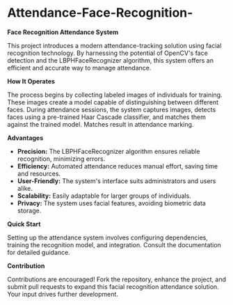 # Attendance-Face-Recognition-
**Face Recognition Attendance System**

This project introduces a modern attendance-tracking solution using facial recognition technology. By harnessing the potential of OpenCV's face detection and the LBPHFaceRecognizer algorithm, this system offers an efficient and accurate way to manage attendance.

**How It Operates**

The process begins by collecting labeled images of individuals for training. These images create a model capable of distinguishing between different faces. During attendance sessions, the system captures images, detects faces using a pre-trained Haar Cascade classifier, and matches them against the trained model. Matches result in attendance marking.

**Advantages**

- **Precision:** The LBPHFaceRecognizer algorithm ensures reliable recognition, minimizing errors.
- **Efficiency:** Automated attendance reduces manual effort, saving time and resources.
- **User-Friendly:** The system's interface suits administrators and users alike.
- **Scalability:** Easily adaptable for larger groups of individuals.
- **Privacy:** The system uses facial features, avoiding biometric data storage.

**Quick Start**

Setting up the attendance system involves configuring dependencies, training the recognition model, and integration. Consult the documentation for detailed guidance.

**Contribution**

Contributions are encouraged! Fork the repository, enhance the project, and submit pull requests to expand this facial recognition attendance solution. Your input drives further development.
